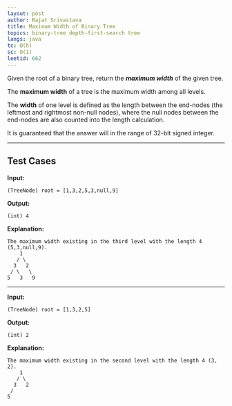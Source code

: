 ```yaml
---
layout: post
author: Rajat Srivastava
title: Maximum Width of Binary Tree
topics: binary-tree depth-first-search tree
langs: java
tc: O(h)
sc: O(1)
leetid: 662
---
```


Given the root of a binary tree, return the **_maximum width_** of the given tree.

The **maximum width** of a tree is the maximum width among all levels.

The **width** of one level is defined as the length between the end-nodes (the leftmost and rightmost non-null nodes), where the null nodes between the end-nodes are also counted into the length calculation.

It is guaranteed that the answer will in the range of 32-bit signed integer.

---

## Test Cases

**Input:** 
```
(TreeNode) root = [1,3,2,5,3,null,9]
```

**Output:** 
```
(int) 4
```

**Explanation:**
```
The maximum width existing in the third level with the length 4 (5,3,null,9).
    1
   / \
  3   2
 / \   \
5   3   9
```

---

**Input:**
```
(TreeNode) root = [1,3,2,5]
```

**Output:**
```
(int) 2
```

**Explanation:**
```
The maximum width existing in the second level with the length 4 (3, 2).
    1
   / \
  3   2
 /
5
```